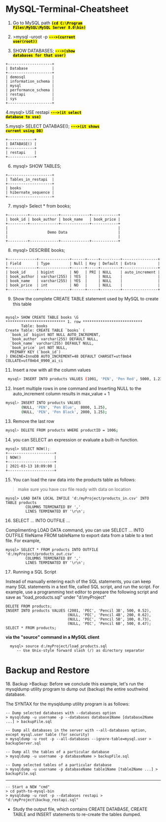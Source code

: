# MySQL-Terminal-Cheatsheet

1. Go to MySQL path  <code style="background:yellow;color:black"><strong>(cd C:\Program Files\MySQL\MySQL Server 8.0\bin)</strong></code>

2. \>mysql -uroot -p   <code style="background:yellow;color:black"><strong>--->(current user(root))</strong></code>

3. SHOW DATABASES;  <code style="background:yellow;color:black"><strong>--->(show databases for that user)</strong></code>
```mysql
+--------------------+
| Database           |
+--------------------+
| demosql            |
| information_schema |
| mysql              |
| performance_schema |
| restapi            |
| sys                |
+--------------------+
```

4.mysql> USE restapi  <code style="background:yellow;color:black"><strong>--->(it select database to use)</strong></code>

5.mysql> SELECT DATABASE();   <code style="background:yellow;color:black"><strong>--->(it shows current using DB)</strong></code>
```mysql
+------------+
| DATABASE() |
+------------+
| restapi    |
+------------+
```

6.  mysql> SHOW TABLES; 
```mysql
+--------------------+
| Tables_in_restapi  |
+--------------------+
| books              |
| hibernate_sequence |
+--------------------+
```

7. mysql> Select * from books; 
```mysql
+---------+-------------+-------------+------------+
| book_id | book_author | book_name   | book_price |
+---------+-------------+-------------+------------+
|                                                  |
|                  Demo Data                       |
|                                                  |
+---------+-------------+-------------+------------+
```

8. mysql> DESCRIBE books; 
```mysql
+-------------+--------------+------+-----+---------+----------------+
| Field       | Type         | Null | Key | Default | Extra          |
+-------------+--------------+------+-----+---------+----------------+
| book_id     | bigint       | NO   | PRI | NULL    | auto_increment |
| book_author | varchar(255) | YES  |     | NULL    |                |
| book_name   | varchar(255) | YES  |     | NULL    |                |
| book_price  | int          | NO   |     | NULL    |                |
+-------------+--------------+------+-----+---------+----------------+
```

9. Show the complete CREATE TABLE statement used by MySQL to create this table
```mysql

mysql> SHOW CREATE TABLE books \G
*************************** 1. row ***************************
       Table: books
Create Table: CREATE TABLE `books` (
  `book_id` bigint NOT NULL AUTO_INCREMENT,
  `book_author` varchar(255) DEFAULT NULL,
  `book_name` varchar(255) DEFAULT NULL,
  `book_price` int NOT NULL,
  PRIMARY KEY (`book_id`)
) ENGINE=InnoDB AUTO_INCREMENT=48 DEFAULT CHARSET=utf8mb4 COLLATE=utf8mb4_0900_ai_ci
```

11. Insert a row with all the column values
 ```bash
  mysql> INSERT INTO products VALUES (1001, 'PEN', 'Pen Red', 5000, 1.23);
 ```  
 
12. Insert multiple rows in one command and Inserting NULL to the auto_increment column results in max_value + 1
  ```bash
  mysql> INSERT INTO products VALUES
         (NULL, 'PEN', 'Pen Blue',  8000, 1.25),
         (NULL, 'PEN', 'Pen Black', 2000, 1.25);
   ``` 
   
13. Remove the last row
 ```bash
mysql> DELETE FROM products WHERE productID = 1006;
```

14. you can SELECT an expression or evaluate a built-in function.
```mysql
mysql> SELECT NOW();
+---------------------+
| NOW()               |
+---------------------+
| 2021-03-13 18:09:00 |
+---------------------+
```

15. You can load the raw data into the products table as follows:
>make sure you have csv file ready with data on location
```mysql 
mysql> LOAD DATA LOCAL INFILE 'd:/myProject/products_in.csv' INTO TABLE products
         COLUMNS TERMINATED BY ','
         LINES TERMINATED BY '\r\n';
   ```

16. SELECT ... INTO OUTFILE ...

  Complimenting LOAD DATA command, you can use SELECT ... INTO OUTFILE fileName FROM tableName to export data from a table to a text file. For example,

```mysql
mysql> SELECT * FROM products INTO OUTFILE 'd:/myProject/products_out.csv' 
         COLUMNS TERMINATED BY ','
         LINES TERMINATED BY '\r\n';
   ```
   
17. Running a SQL Script
 
Instead of manually entering each of the SQL statements, you can keep many SQL statements in a text file, called SQL script, and run the script. For example, use a programming text editor to prepare the following script and save as "load_products.sql" under "d:\myProject"

```mysql
DELETE FROM products;
INSERT INTO products VALUES (2001, 'PEC', 'Pencil 3B', 500, 0.52),
                            (NULL, 'PEC', 'Pencil 4B', 200, 0.62),
                            (NULL, 'PEC', 'Pencil 5B', 100, 0.73),
                            (NULL, 'PEC', 'Pencil 6B', 500, 0.47);
SELECT * FROM products;
```

<Strong>via the "source" command in a MySQL client</strong>

```mysql
  mysql> source d:/myProject/load_products.sql
     -- Use Unix-style forward slash (/) as directory separator
 ```
 
<h1> Backup and Restore </h1>
18. Backup
>Backup: Before we conclude this example, let's run the mysqldump utility program to dump out (backup) the entire southwind database.

The SYNTAX for the mysqldump utility program is as follows:


```mysql
-- Dump selected databases with --databases option
> mysqldump -u username -p --databases database1Name [database2Name ...] > backupFile.sql

-- Dump all databases in the server with --all-databases option, except mysql.user table (for security)
> mysqldump -u root -p --all-databases --ignore-table=mysql.user > backupServer.sql
  
-- Dump all the tables of a particular database
> mysqldump -u username -p databaseName > backupFile.sql

-- Dump selected tables of a particular database
> mysqldump -u username -p databaseName table1Name [table2Name ...] > backupFile.sql
```
---
```mysql
-- Start a NEW "cmd"
> cd path-to-mysql-bin
> mysqldump -u root -p --databases restapi > "d:\myProject\backup_restapi.sql"
```
* Study the output file, which contains CREATE DATABASE, CREATE TABLE and INSERT statements to re-create the tables dumped.
